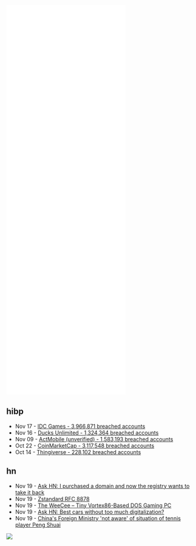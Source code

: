![Metrics](https://raw.githubusercontent.com/phixion/phixion/master/metrics.svg)

## hibp

<!--
for https://github.com/phixion/phixion/blob/main/.github/workflows/feeds.yml
-->
<!--START_SECTION:haveibeenpwnd-->
- Nov 17 - [IDC Games - 3,966,871 breached accounts](https://haveibeenpwned.com/PwnedWebsites#IDCGames)
- Nov 16 - [Ducks Unlimited - 1,324,364 breached accounts](https://haveibeenpwned.com/PwnedWebsites#DucksUnlimited)
- Nov 09 - [ActMobile (unverified) - 1,583,193 breached accounts](https://haveibeenpwned.com/PwnedWebsites#ActMobile)
- Oct 22 - [CoinMarketCap - 3,117,548 breached accounts](https://haveibeenpwned.com/PwnedWebsites#CoinMarketCap)
- Oct 14 - [Thingiverse - 228,102 breached accounts](https://haveibeenpwned.com/PwnedWebsites#Thingiverse)
<!--END_SECTION:haveibeenpwnd-->

## hn

<!--
for https://github.com/phixion/phixion/blob/main/.github/workflows/feeds.yml
-->
<!--START_SECTION:hn-->
- Nov 19 - [Ask HN: I purchased a domain and now the registry wants to take it back](https://news.ycombinator.com/item?id=29281532)
- Nov 19 - [Zstandard RFC 8878](https://datatracker.ietf.org/doc/html/rfc8878)
- Nov 19 - [The WeeCee – Tiny Vortex86-Based DOS Gaming PC](https://www.vogons.org/viewtopic.php?t=80651)
- Nov 19 - [Ask HN: Best cars without too much digitalization?](https://news.ycombinator.com/item?id=29281034)
- Nov 19 - [China's Foreign Ministry 'not aware' of situation of tennis player Peng Shuai](https://www.espn.com/tennis/story/_/id/32665214/china-foreign-ministry-not-aware-situation-surrounding-tennis-player-peng-shuai)
<!--END_SECTION:hn-->

<!--
for https://yhype.me
-->
![](https://hit.yhype.me/github/profile?user_id=13013670)

